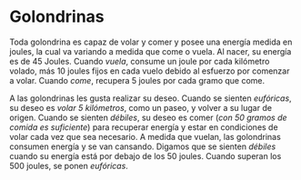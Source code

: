 # Golondrinas

Toda golondrina es capaz de volar y comer y posee una energía medida en joules, la cual va variando a medida que come o vuela. Al nacer, su energía es de 45 Joules. Cuando _vuela_, consume un joule por cada kilómetro volado, más 10 joules fijos en cada vuelo debido al esfuerzo por comenzar a volar. Cuando _come_, recupera 5 joules por cada gramo que come.

A las golondrinas les gusta realizar su deseo. Cuando se sienten _eufóricas_, su deseo es _volar 5 kilómetros_, como un paseo, y volver a su lugar de origen. Cuando se sienten _débiles_, su deseo es comer (_con 50 gramos de comida es suficiente_) para recuperar energía y estar en condiciones de volar cada vez que sea necesario. A medida que vuelan, las golondrinas consumen energía y se van cansando.  Digamos que se sienten _débiles_ cuando su energía está por debajo de los 50 joules.  Cuando superan los 500 joules, se ponen _eufóricas_.


